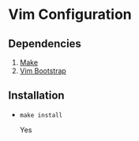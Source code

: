 # Vim Configuration

## Dependencies
1. [Make](https://www.gnu.org/software/make)
1. [Vim Bootstrap](https://vim-bootstrap.com/)

## Installation
- `make install`

    Yes
